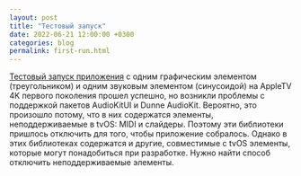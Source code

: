 ```yaml
---
layout: post
title: "Тестовый запуск"
date: 2022-06-21 12:00:00 +0300
categories: blog
permalink: first-run.html
---
```


<a href="https://github.com/eldarsadykov/electronic-score/commit/18503300f14206d4c0cb5ca3cc98a686f2158c97">Тестовый запуск приложения</a> с одним графическим элементом (треугольником) и одним звуковым элементом (синусоидой) на AppleTV 4K первого поколения прошел успешно, но возникли проблемы с поддержкой пакетов AudioKitUI и Dunne AudioKit. Вероятно, это произошло потому, что в них содержатся элементы, неподдерживаемые в tvOS: MIDI и слайдеры. Поэтому эти библиотеки пришлось отключить для того, чтобы приложение собралось. Однако в этих библиотеках содержатся и другие, совместимые с tvOS элементы, которые могут понадобиться при разработке. Нужно найти способ отключить неподдерживаемые элементы.
